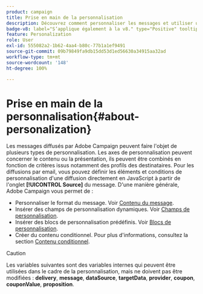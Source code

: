 ```yaml
---
product: campaign
title: Prise en main de la personnalisation
description: Découvrez comment personnaliser les messages et utiliser un contenu conditionnel dans Campaign
badge-v8: label="S’applique également à la v8." type="Positive" tooltip="S’applique également à Campaign v8."
feature: Personalization
role: User
exl-id: 555082a2-1b62-4aa4-b80c-77b1a1ef9491
source-git-commit: 09b79849fa9db15dd53d1ed56630a34915aa32ad
workflow-type: tm+mt
source-wordcount: '148'
ht-degree: 100%

---
```


# Prise en main de la personnalisation{#about-personalization}

Les messages diffusés par Adobe Campaign peuvent faire l&#39;objet de plusieurs types de personnalisation. Les axes de personnalisation peuvent concerner le contenu ou la présentation, ils peuvent être combinés en fonction de critères issus notamment des profils des destinataires. Pour les diffusions par email, vous pouvez définir les éléments et conditions de personnalisation d&#39;une diffusion directement en JavaScript à partir de l&#39;onglet **[!UICONTROL Source]** du message. D&#39;une manière générale, Adobe Campaign vous permet de :

* Personnaliser le format du message. Voir [Contenu du message](defining-the-email-content.md#message-content).
* Insérer des champs de personnalisation dynamiques. Voir [Champs de personnalisation](personalization-fields.md).
* Insérer des blocs de personnalisation prédéfinis. Voir [Blocs de personnalisation](personalization-blocks.md).
* Créer du contenu conditionnel. Pour plus d&#39;informations, consultez la section [Contenu conditionnel](conditional-content.md).

>[!CAUTION]
>
>Les variables suivantes sont des variables internes qui peuvent être utilisées dans le cadre de la personnalisation, mais ne doivent pas être modifiées : **delivery**, **message**, **dataSource**, **targetData**, **provider**, **coupon**, **couponValue**, **proposition**.
